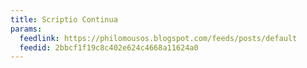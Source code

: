 ```yaml
---
title: Scriptio Continua
params:
  feedlink: https://philomousos.blogspot.com/feeds/posts/default
  feedid: 2bbcf1f19c8c402e624c4668a11624a0
---
```

